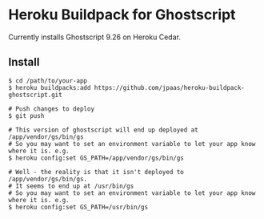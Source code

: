 # Heroku Buildpack for Ghostscript

Currently installs Ghostscript 9.26 on Heroku Cedar.

## Install

    $ cd /path/to/your-app
    $ heroku buildpacks:add https://github.com/jpaas/heroku-buildpack-ghostscript.git
    
    # Push changes to deploy
    $ git push

    # This version of ghostscript will end up deployed at /app/vendor/gs/bin/gs
    # So you may want to set an environment variable to let your app know where it is. e.g.
    $ heroku config:set GS_PATH=/app/vendor/gs/bin/gs

    # Well - the reality is that it isn't deployed to /app/vendor/gs/bin/gs.
    # It seems to end up at /usr/bin/gs
    # So you may want to set an environment variable to let your app know where it is. e.g.
    $ heroku config:set GS_PATH=/usr/bin/gs